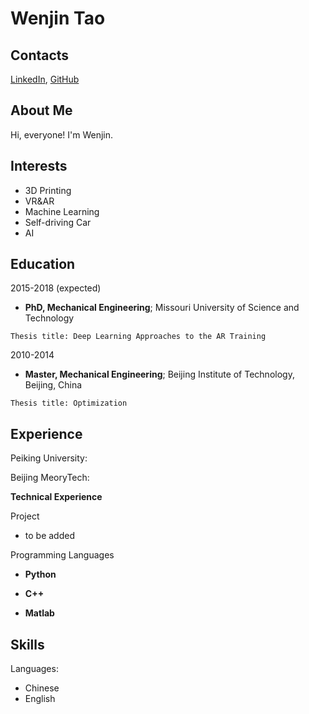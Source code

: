 # Wenjin Tao

## Contacts

[LinkedIn](https://www.linkedin.com/in/wenjin-tao-65050256/), [GitHub](https://github.com/WenjinTao)

## About Me
Hi, everyone! I'm Wenjin.

## Interests

- 3D Printing
- VR&AR
- Machine Learning 
- Self-driving Car
- AI

## Education

2015-2018 (expected)

- **PhD, Mechanical Engineering**; Missouri University of Science and Technology

`Thesis title: Deep Learning Approaches to the AR Training`

2010-2014

- **Master, Mechanical Engineering**; Beijing Institute of Technology, Beijing, China

`Thesis title: Optimization`

## Experience

Peiking University:

Beijing MeoryTech:

**Technical Experience**


Project
- to be added


Programming Languages
-   **Python** 

-   **C++** 

-   **Matlab** 

## Skills

Languages:

- Chinese
- English
